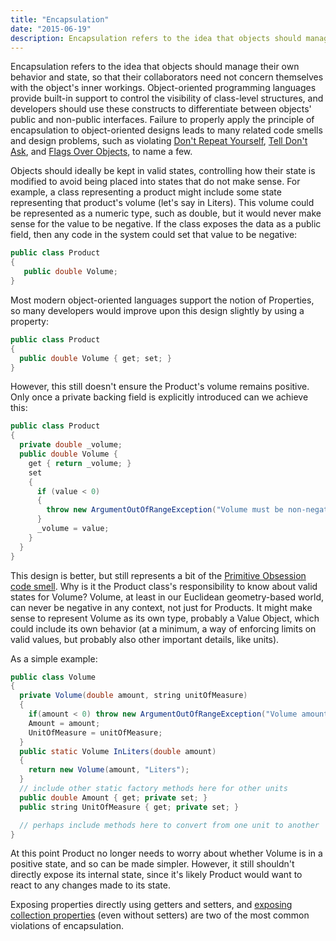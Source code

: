 ```yaml
---
title: "Encapsulation"
date: "2015-06-19"
description: Encapsulation refers to the idea that objects should manage their own behavior and state, so that their collaborators need not concern themselves with the object's inner workings.
---
```


Encapsulation refers to the idea that objects should manage their own behavior and state, so that their collaborators need not concern themselves with the object's inner workings. Object-oriented programming languages provide built-in support to control the visibility of class-level structures, and developers should use these constructs to differentiate between objects' public and non-public interfaces. Failure to properly apply the principle of encapsulation to object-oriented designs leads to many related code smells and design problems, such as violating [Don't Repeat Yourself](/principles/dont-repeat-yourself/), [Tell Don't Ask](/principles/tell-dont-ask/), and [Flags Over Objects](/antipatterns/flags-over-objects/), to name a few.

Objects should ideally be kept in valid states, controlling how their state is modified to avoid being placed into states that do not make sense. For example, a class representing a product might include some state representing that product's volume (let's say in Liters). This volume could be represented as a numeric type, such as double, but it would never make sense for the value to be negative. If the class exposes the data as a public field, then any code in the system could set that value to be negative:

```java
public class Product
{
   public double Volume;
}
```

Most modern object-oriented languages support the notion of Properties, so many developers would improve upon this design slightly by using a property:

```java
public class Product
{
  public double Volume { get; set; }
}
```

However, this still doesn't ensure the Product's volume remains positive. Only once a private backing field is explicitly introduced can we achieve this:

```java
public class Product
{
  private double _volume;
  public double Volume {
    get { return _volume; }
    set
    {
      if (value < 0)
      {
        throw new ArgumentOutOfRangeException("Volume must be non-negative.");
      }
      _volume = value;
    }
  }
}
```

This design is better, but still represents a bit of the [Primitive Obsession code smell](https://www.pluralsight.com/courses/refactoring-fundamentals). Why is it the Product class's responsibility to know about valid states for Volume? Volume, at least in our Euclidean geometry-based world, can never be negative in any context, not just for Products. It might make sense to represent Volume as its own type, probably a Value Object, which could include its own behavior (at a minimum, a way of enforcing limits on valid values, but probably also other important details, like units).

As a simple example:

```java
public class Volume
{
  private Volume(double amount, string unitOfMeasure)
  {
    if(amount < 0) throw new ArgumentOutOfRangeException("Volume amount must be non-negative.");
    Amount = amount;
    UnitOfMeasure = unitOfMeasure;
  }
  public static Volume InLiters(double amount)
  {
    return new Volume(amount, "Liters");
  }
  // include other static factory methods here for other units
  public double Amount { get; private set; }
  public string UnitOfMeasure { get; private set; }

  // perhaps include methods here to convert from one unit to another
}
```

At this point Product no longer needs to worry about whether Volume is in a positive state, and so can be made simpler. However, it still shouldn't directly expose its internal state, since it's likely Product would want to react to any changes made to its state.

Exposing properties directly using getters and setters, and [exposing collection properties](/antipatterns/exposing-collection-properties/) (even without setters) are two of the most common violations of encapsulation.
